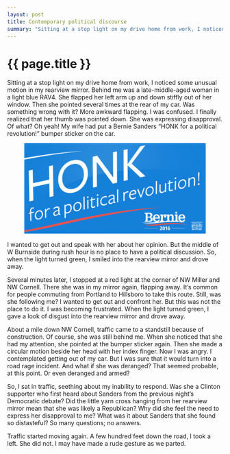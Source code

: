 ```yaml
---
layout: post
title: Contemporary political discourse
summary: "Sitting at a stop light on my drive home from work, I noticed some unusual motion in my rearview mirror. Behind me was a late-middle-aged…"
---
```


# {{ page.title }}

Sitting at a stop light on my drive home from work, I noticed some unusual motion in my rearview mirror. Behind me was a late-middle-aged woman in a light blue RAV4. She flapped her left arm up and down stiffly out of her window. Then she pointed several times at the rear of my car. Was something wrong with it? More awkward flapping. I was confused. I finally realized that her thumb was pointed down. She was expressing disapproval. Of what? Oh yeah! My wife had put a Bernie Sanders “HONK for a political revolution!” bumper sticker on the car.

<figure>
  <img src="/img/medium/1*smALdVMw49l2B9nzq2JORg.png">
</figure>

I wanted to get out and speak with her about her opinion. But the middle of W Burnside during rush hour is no place to have a political discussion. So, when the light turned green, I smiled into the rearview mirror and drove away.

Several minutes later, I stopped at a red light at the corner of NW Miller and NW Cornell. There she was in my mirror again, flapping away. It’s common for people commuting from Portland to Hillsboro to take this route. Still, was she following me? I wanted to get out and confront her. But this was not the place to do it. I was becoming frustrated. When the light turned green, I gave a look of disgust into the rearview mirror and drove away.

About a mile down NW Cornell, traffic came to a standstill because of construction. Of course, she was still behind me. When she noticed that she had my attention, she pointed at the bumper sticker again. Then she made a circular motion beside her head with her index finger. Now I was angry. I contemplated getting out of my car. But I was sure that it would turn into a road rage incident. And what if she was deranged? That seemed probable, at this point. Or even deranged and armed?

So, I sat in traffic, seething about my inability to respond. Was she a Clinton supporter who first heard about Sanders from the previous night’s Democratic debate? Did the little yarn cross hanging from her rearview mirror mean that she was likely a Republican? Why did she feel the need to express her disapproval to me? What was it about Sanders that she found so distasteful? So many questions; no answers.

Traffic started moving again. A few hundred feet down the road, I took a left. She did not. I may have made a rude gesture as we parted.
